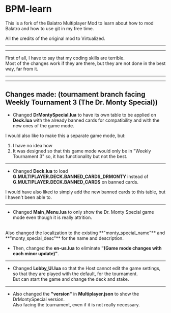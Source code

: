 # BPM-learn

This is a fork of the Balatro Multiplayer Mod to learn about how to mod Balatro and how to use git in my free time.

All the credits of the original mod to Virtualized.

---
---
First of all, I have to say that my coding skills are terrible.
<br>Most of the changes work if they are there, but they are not done in the best way, far from it.

---
---
## Changes made: (tournament branch facing Weekly Tournament 3 (The Dr. Monty Special))

- Changed **DrMontySpecial.lua** to have its own table to be applied on **Deck.lua** with the already banned cards for compatibility and with the new ones of the game mode.

I would also like to make this a separate game mode, but:
1. I have no idea how
2. It was designed so that this game mode would only be in "Weekly Tournament 3" so, it has functionality but not the best.

---

- Changed **Deck.lua** to load **G.MULTIPLAYER.DECK.BANNED_CARDS_DRMONTY** instead of **G.MULTIPLAYER.DECK.BANNED_CARDS** on banned cards.

I would have also liked to simply add the new banned cards to this table, but I haven't been able to.

---

- Changed **Main_Menu.lua** to only show the Dr. Monty Special game mode even though it is really attrition.
<br>
Also changed the localization to the existing **"monty_special_name"** and **"monty_special_desc"** for the name and description.

- Then, changed the **en-us.lua** to eliminate **"(Game mode changes with each minor update)"**.

---

- Changed **Lobby_UI.lua** so that the Host cannot edit the game settings, so that they are played with the default, for the tournament.
<br>But can start the game and change the deck and stake.

---

- Also changed the **"version"** in **Multiplayer.json** to show the DrMontySpecial version.
<br>Also facing the tournament, even if it is not really necessary.